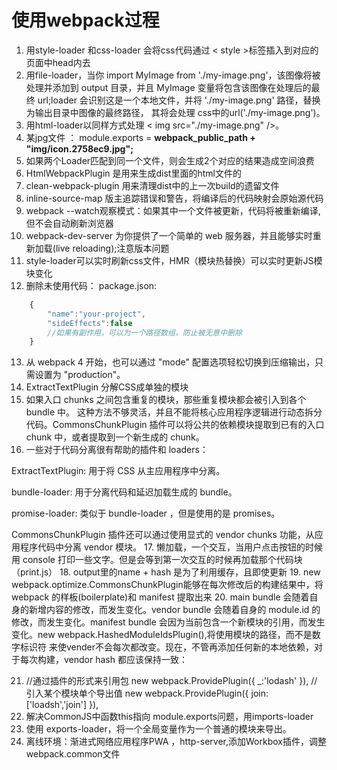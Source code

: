 # 使用webpack过程
1. 用style-loader 和css-loader 会将css代码通过 < style >标签插入到对应的页面中head内去
2. 用file-loader，当你 import MyImage from './my-image.png'，该图像将被处理并添加到 output 目录，并且 MyImage 变量将包含该图像在处理后的最终 url;loader 会识别这是一个本地文件，并将 './my-image.png' 路径，替换为输出目录中图像的最终路径， 其将会处理 css中的url('./my-image.png')。
3. 用html-loader以同样方式处理 < img src="./my-image.png" />。
4. 某jpg文件 ： module.exports = **__webpack_public_path__ + "img/icon.2758ec9.jpg";**
5. 如果两个Loader匹配到同一个文件，则会生成2个对应的结果造成空间浪费
6. HtmlWebpackPlugin 是用来生成dist里面的html文件的
7. clean-webpack-plugin 用来清理dist中的上一次build的遗留文件
8. inline-source-map 版主追踪错误和警告，将编译后的代码映射会原始源代码
9. webpack --watch观察模式：如果其中一个文件被更新，代码将被重新编译,但不会自动刷新浏览器
10.  webpack-dev-server 为你提供了一个简单的 web 服务器，并且能够实时重新加载(live reloading);注意版本问题
11. style-loader可以实时刷新css文件，HMR（模块热替换）可以实时更新JS模块变化
12. 删除未使用代码：
package.json:
```js
    {
        "name":"your-project",
        "sideEffects":false
        //如果有副作用，可以为一个路径数组，防止被无意中删除
    }
```
13. 从 webpack 4 开始，也可以通过 "mode" 配置选项轻松切换到压缩输出，只需设置为 "production"。
14. ExtractTextPlugin 分解CSS成单独的模块
15. 如果入口 chunks 之间包含重复的模块，那些重复模块都会被引入到各个 bundle 中。
这种方法不够灵活，并且不能将核心应用程序逻辑进行动态拆分代码。CommonsChunkPlugin 插件可以将公共的依赖模块提取到已有的入口 chunk 中，或者提取到一个新生成的 chunk。
16. 一些对于代码分离很有帮助的插件和 loaders：

ExtractTextPlugin: 用于将 CSS 从主应用程序中分离。

bundle-loader: 用于分离代码和延迟加载生成的 bundle。

promise-loader: 类似于 bundle-loader ，但是使用的是 promises。

CommonsChunkPlugin 插件还可以通过使用显式的 vendor chunks 功能，从应用程序代码中分离 vendor 模块。
17. 懒加载，一个交互，当用户点击按钮的时候用 console 打印一些文字。但是会等到第一次交互的时候再加载那个代码块（print.js）
18. output里的name + hash 是为了利用缓存，且即使更新
19. new webpack.optimize.CommonsChunkPlugin能够在每次修改后的构建结果中，将 webpack 的样板(boilerplate)和 manifest 提取出来
20. main bundle 会随着自身的新增内容的修改，而发生变化。vendor bundle 会随着自身的 module.id 的修改，而发生变化。manifest bundle 会因为当前包含一个新模块的引用，而发生变化。new webpack.HashedModuleIdsPlugin(),将使用模块的路径，而不是数字标识符 来使vender不会每次都改变。现在，不管再添加任何新的本地依赖，对于每次构建，vendor hash 都应该保持一致：

21.  //通过插件的形式来引用包
     new webpack.ProvidePlugin({
       _:'lodash'
     }),
    // 引入某个模块单个导出值
    new webpack.ProvidePlugin({
       join:['loadsh','join']
     }),
22. 解决CommonJS中函数this指向 module.exports问题，用imports-loader
23. 使用 exports-loader，将一个全局变量作为一个普通的模块来导出。
24. 离线环境：渐进式网络应用程序PWA ，http-server,添加Workbox插件，调整webpack.common文件